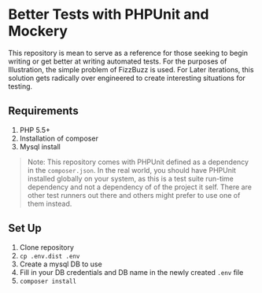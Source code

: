 # Better Tests with PHPUnit and Mockery

This repository is mean to serve as a reference for those seeking to begin writing or get better at writing automated tests. For the purposes of Illustration, the simple problem of FizzBuzz is used. For Later iterations, this solution gets radically over engineered to create interesting situations for testing.

## Requirements

1. PHP 5.5+
2. Installation of composer
3. Mysql install

> Note: This repository comes with PHPUnit defined as a dependency in the `composer.json`. In the real world, you should have PHPUnit installed globally on your system, as this is a test suite run-time dependency and not a dependency of of the project it self. There are other test runners out there and others might prefer to use one of them instead.

## Set Up

1. Clone repository
2. `cp .env.dist .env`
3. Create a mysql DB to use
4. Fill in your DB credentials and DB name in the newly created `.env` file
5. `composer install`
